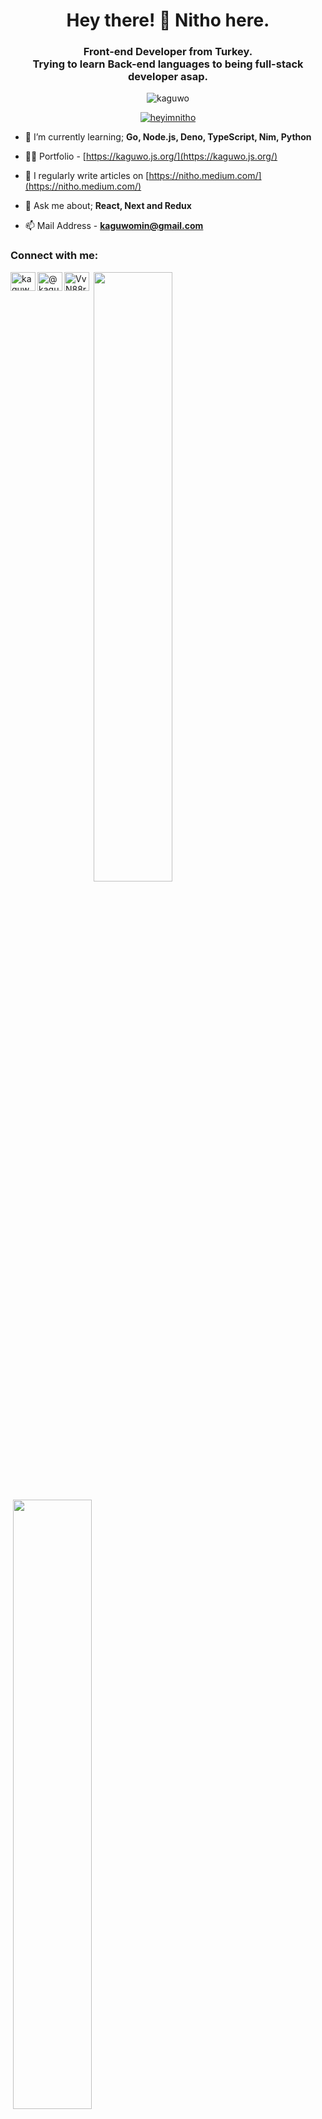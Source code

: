 <h1 align="center">Hey there! 🤙 Nitho here.</h1>
<h3 align="center">Front-end Developer from Turkey. <br> Trying to learn Back-end languages to being full-stack developer asap.</h3>

<p align="center"> <img src="https://komarev.com/ghpvc/?username=kaguwo&label=Profile%20views&color=29b6b0&style=flat" alt="kaguwo" /> </p>


<p align="center"> <a href="https://twitter.com/heyimnitho" target="blank"><img src="https://img.shields.io/twitter/follow/heyimnitho?label=Follow%20me%20on%20Bird%21&logoColor=%237289da" alt="heyimnitho" /></a> </p>

- 🌱 I’m currently learning; **Go, Node.js, Deno, TypeScript, Nim, Python**

- 👨‍💻 Portfolio - [https://kaguwo.js.org/](https://kaguwo.js.org/)

- 📝 I regularly write articles on [https://nitho.medium.com/](https://nitho.medium.com/)

- 💬 Ask me about; **React, Next and Redux**

- 📫 Mail Address - **kaguwomin@gmail.com**

<h3 align="left">Connect with me:</h3>
<p align="left">
<a href="https://twitter.com/heyimnitho" target="blank"><img align="left" src="https://cdn.jsdelivr.net/npm/simple-icons@3.0.1/icons/twitter.svg" alt="kaguwomin" height="30" width="40" /></a>
<a href="https://medium.com/@nitho" target="blank"><img align="left" src="https://cdn.jsdelivr.net/npm/simple-icons@3.0.1/icons/medium.svg" alt="@kaguwo" height="30" width="40" /></a>
<a href="https://discord.com/users/495584014934081538" target="blank"><img align="left" src="https://cdn.jsdelivr.net/npm/simple-icons@3.0.1/icons/discord.svg" alt="VvN88r3" height="30" width="40" /></a>
</p>

<p align="left">&nbsp;<img width="50%" align="center" src="https://github-readme-stats.vercel.app/api?username=heyimnitho&count_private=true&show_icons=true&theme=dark&hide_border=true&include_all_commits=true">
<p align="left">&nbsp;<img width="50%" align="center" src="https://github-readme-stats.vercel.app/api/top-langs/?username=heyimnitho&theme=dark&hide_border=true&layout=compact">

<h1 align="left">What I'm listening right now on Spotify!</h1>
[![Spotify](https://novatorem-ruby-rho.vercel.app/api/spotify)](https://open.spotify.com/user/i1ftnp8o2z994a72zglh311rn)
